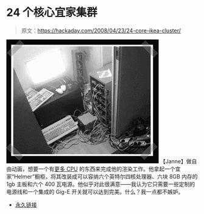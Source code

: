 # 24 个核心宜家集群

> 原文：<https://hackaday.com/2008/04/23/24-core-ikea-cluster/>

![](img/b08701f2c8adff89b758c45dce7712c8.png)
【Janne】做自由动画，想要一个有[更多 CPU](http://www.yxx.se/helmer/) 的东西来完成他的渲染工作。他拿起一个宜家“Helmer”橱柜，将其改装成可以容纳六个英特尔四核处理器、六块 8GB 内存的 1gb 主板和六个 400 瓦电源。他似乎对此很满意——我认为它只需要一些定制的电源线和一个集成的 Gig-E 开关就可以达到完美。什么？我一点都不嫉妒。

*   [永久链接](http://www.yxx.se/helmer/)